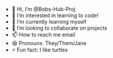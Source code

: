 - 👋 Hi, I’m @Bobs-Hub-Proj
- 👀 I’m interested in learning to code!
- 🌱 I’m currently learning myself
- 💞️ I’m looking to collaborate on projects
- 📫 How to reach me email
- 😄 Pronouns: They/Them/Jane
- ⚡ Fun fact: I like turtles

<!---
Bobs-Hub-Proj/Bobs-Hub-Proj is a ✨ special ✨ repository because its `README.md` (this file) appears on your GitHub profile.
You can click the Preview link to take a look at your changes.
--->
